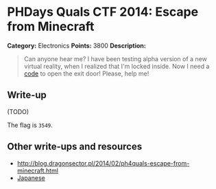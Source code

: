 # PHDays Quals CTF 2014: Escape from Minecraft

**Category:** Electronics
**Points:** 3800
**Description:**

> Can anyone hear me?
> I have been testing alpha version of a new virtual reality, when I realized that I'm locked inside. Now I need a [code](minecraft_escape.rar.1e84e09e92c0b83a149fccd64516e02a) to open the exit door!
> Please, help me! 

## Write-up

(TODO)

The flag is `3549`.

## Other write-ups and resources

* <http://blog.dragonsector.pl/2014/02/ph4quals-escape-from-minecraft.html>
* [Japanese](http://akiym.hateblo.jp/entry/2014/01/27/195107)
